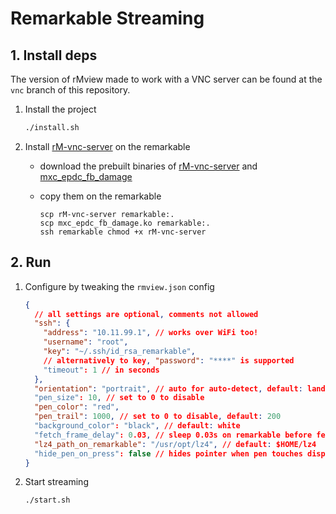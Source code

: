 # Remarkable Streaming

## 1. Install deps

The version of rMview made to work with a VNC server can be found at the `vnc` branch of this repository.

1.  Install the project

    ```bash
    ./install.sh
    ```

2.  Install [rM-vnc-server](https://github.com/peter-sa/rM-vnc-server) on the remarkable

    - download the prebuilt binaries of [rM-vnc-server](https://github.com/peter-sa/rM-vnc-server/releases/download/v0.0.1/rM-vnc-server) and [mxc_epdc_fb_damage](https://github.com/peter-sa/mxc_epdc_fb_damage/releases/download/v0.0.1/mxc_epdc_fb_damage.ko)
    - copy them on the remarkable

          scp rM-vnc-server remarkable:.
          scp mxc_epdc_fb_damage.ko remarkable:.
          ssh remarkable chmod +x rM-vnc-server

## 2. Run

1. Configure by tweaking the `rmview.json` config

   ```json
   {
     // all settings are optional, comments not allowed
     "ssh": {
       "address": "10.11.99.1", // works over WiFi too!
       "username": "root",
       "key": "~/.ssh/id_rsa_remarkable",
       // alternatively to key, "password": "****" is supported
       "timeout": 1 // in seconds
     },
     "orientation": "portrait", // auto for auto-detect, default: landscape
     "pen_size": 10, // set to 0 to disable
     "pen_color": "red",
     "pen_trail": 1000, // set to 0 to disable, default: 200
     "background_color": "black", // default: white
     "fetch_frame_delay": 0.03, // sleep 0.03s on remarkable before fetching new frame (default is no delay)
     "lz4_path_on_remarkable": "/usr/opt/lz4", // default: $HOME/lz4
     "hide_pen_on_press": false // hides pointer when pen touches display, default: true
   }
   ```

2. Start streaming

   ```bash
   ./start.sh
   ```
